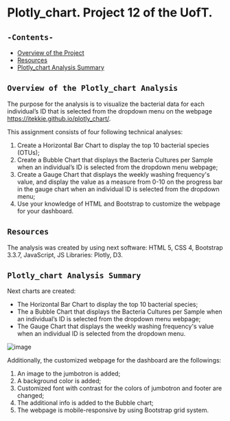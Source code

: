 # Plotly_chart. Project 12 of the UofT.
## `-Contents-`	
	
- [Overview of the Project](#overview-of-the-Plotly_chart-Analysis)
- [Resources](#resources)	
- [Plotly_chart Analysis Summary](#Mission-to-Plotly_charts-Summary)	
## `Overview of the Plotly_chart Analysis`	
	
The purpose for the analysis is to visualize the bacterial data for each individual’s ID that is selected from the dropdown menu on the webpage https://itekkie.github.io/plotly_chart/.

This assignment consists of four following technical analyses:
  1. Create a Horizontal Bar Chart to display the top 10 bacterial species (OTUs);
  2. Create a Bubble Chart that displays the Bacteria Cultures per Sample when an individual’s ID is selected from the dropdown menu webpage;
  3. Create a Gauge Chart that displays the weekly washing frequency's value, and display the value as a measure from 0-10 on the progress bar in the gauge chart when an individual ID is selected from the dropdown menu;
  4. Use your knowledge of HTML and Bootstrap to customize the webpage for your dashboard.
## `Resources`	
The analysis was created by using next software: HTML 5, CSS 4, Bootstrap 3.3.7, JavaScript, JS Libraries: Plotly, D3.
## `Plotly_chart Analysis Summary`	

Next charts are created: 
  - The Horizontal Bar Chart to display the top 10 bacterial species; 
  - The a Bubble Chart that displays the Bacteria Cultures per Sample when an individual’s ID is selected from the dropdown menu webpage;
  - The Gauge Chart that displays the weekly washing frequency's value  when an individual ID is selected from the dropdown menu.

![image](https://user-images.githubusercontent.com/68247343/133494917-4c01000d-4bd5-4b35-b5dc-8d4a49f011f7.png)

Additionally, the customized webpage for the dashboard are the followings:
  1. An image to the jumbotron is added;
  2. A background color is added;
  3. Customized font with contrast for the colors of jumbotron and footer are changed;
  4. The additional info is added to the Bubble chart;
  5. The webpage is mobile-responsive by using Bootstrap grid system.


